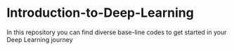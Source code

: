 # Introduction-to-Deep-Learning
In this repository you can find diverse base-line codes to get started in your Deep Learning journey
